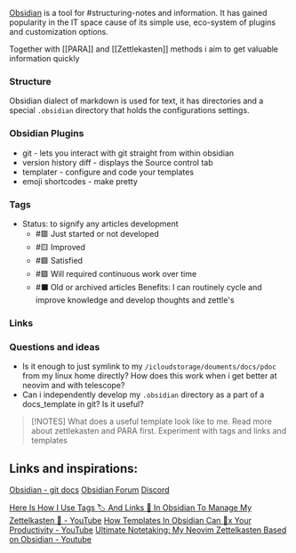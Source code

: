 [Obsidian](https://obsidian.md/) is a tool for #structuring-notes and information. It has gained popularity in the IT space cause of its simple use, eco-system of plugins and customization options. 

Together with [[PARA]] and [[Zettlekasten]] methods i aim to get valuable information quickly

### Structure
Obsidian dialect of markdown is used for text, it has directories and a special `.obsidian` directory that holds the configurations settings. 


### Obsidian Plugins
- git - lets you interact with git straight from within obsidian
- version history diff - displays the Source control tab
- templater - configure and code your templates
- emoji shortcodes - make pretty

### Tags
- Status: to signify any articles development
	- #🟥 Just started or not developed
	- #🟨 Improved
	- #🟩 Satisfied
	- #🟪 Will required continuous work over time
	- #⬛ Old or archived articles
Benefits: 
I can routinely cycle and improve knowledge and develop thoughts and zettle's


### Links


### Questions and ideas
- Is it enough to just symlink to my `/icloudstorage/douments/docs/pdoc` from my linux home directly? How does this work when i get better at neovim and with telescope?
- Can i independently develop my `.obsidian` directory as a part of a docs_template in git? Is it useful? 


> [!NOTES]
> What does a useful template look like to me. 
> Read more about zettlekasten and PARA first. 
> Experiment with tags and links and templates 



## Links and inspirations:

[Obsidian - git docs](https://publish.obsidian.md/git-doc/Start+here)
[Obsidian Forum](https://forum.obsidian.md/)
[Discord](https://discord.com/invite/obsidianmd)


[Here Is How I Use Tags 🏷️ And Links 🔗️ In Obsidian To Manage My Zettelkasten 📝️ - YouTube](https://www.youtube.com/watch?v=zIh1S7ra3aI)
[How Templates In Obsidian Can 💯️x Your Productivity - YouTube](https://www.youtube.com/watch?v=1eUxQo6Dy7k)
[Ultimate Notetaking: My Neovim Zettelkasten Based on Obsidian - Youtube](https://www.youtube.com/watch?v=zIGJ8NTHF4k)
